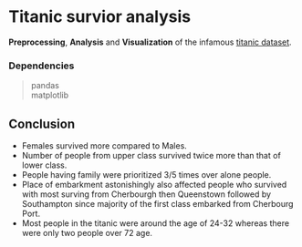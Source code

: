 # Titanic survior analysis
**Preprocessing**, **Analysis** and **Visualization** of the infamous [titanic dataset](https://www.kaggle.com/c/titanic/data?select=test.csv).
### Dependencies
> pandas \
> matplotlib

## Conclusion
- Females survived more compared to Males.
- Number of people from upper class survived twice more than that of lower class.
- People having family were prioritized 3/5 times over alone people.
- Place of embarkment astonishingly also affected people who survived with most surving from Cherbourgh then Queenstown followed by Southampton since majority of the first class embarked from Cherbourg Port.
- Most people in the titanic were around the age of 24-32 whereas there were only two people over 72 age.
